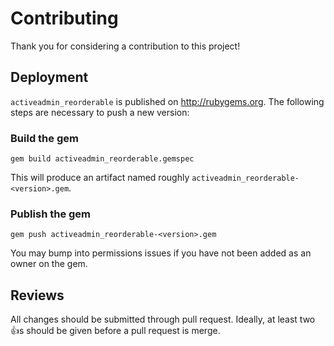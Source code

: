 # Contributing

Thank you for considering a contribution to this project!

## Deployment

`activeadmin_reorderable` is published on http://rubygems.org. The
following steps are necessary to push a new version:

### Build the gem

`gem build activeadmin_reorderable.gemspec`

This will produce an artifact named roughly
`activeadmin_reorderable-<version>.gem`.

### Publish the gem

`gem push activeadmin_reorderable-<version>.gem`

You may bump into permissions issues if you have not been added as an
owner on the gem.

## Reviews

All changes should be submitted through pull request. Ideally, at
least two :+1:s should be given before a pull request is merge.

